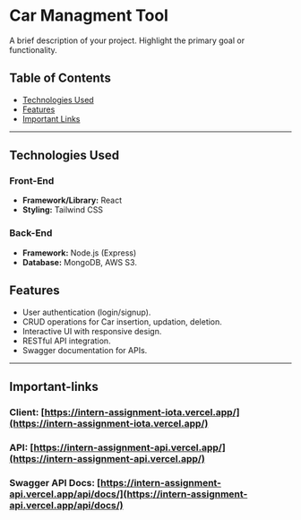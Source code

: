 # Car Managment Tool

A brief description of your project. Highlight the primary goal or functionality.  

## Table of Contents  
- [Technologies Used](#technologies-used)  
- [Features](#features)  
- [Important Links](#important-links)  

---

## Technologies Used  
### Front-End  
- **Framework/Library:** React  
- **Styling:** Tailwind CSS  

### Back-End  
- **Framework:** Node.js (Express) 
- **Database:** MongoDB, AWS S3.  

## Features  
- User authentication (login/signup).  
- CRUD operations for Car insertion, updation, deletion.  
- Interactive UI with responsive design.  
- RESTful API integration.  
- Swagger documentation for APIs.  

---

## Important-links
### Client: [https://intern-assignment-iota.vercel.app/](https://intern-assignment-iota.vercel.app/)
### API: [https://intern-assignment-api.vercel.app/](https://intern-assignment-api.vercel.app/)
### Swagger API Docs: [https://intern-assignment-api.vercel.app/api/docs/](https://intern-assignment-api.vercel.app/api/docs/)
